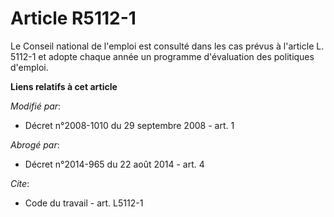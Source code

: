 # Article R5112-1

Le Conseil national de l'emploi est consulté dans les cas prévus à l'article L. 5112-1 et adopte chaque année un programme
d'évaluation des politiques d'emploi.

**Liens relatifs à cet article**

_Modifié par_:

  - Décret n°2008-1010 du 29 septembre 2008 - art. 1

_Abrogé par_:

  - Décret n°2014-965 du 22 août 2014 - art. 4

_Cite_:

  - Code du travail - art. L5112-1
